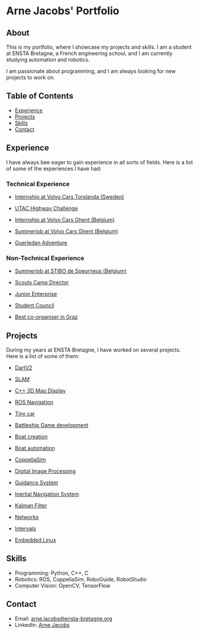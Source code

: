 # Arne Jacobs' Portfolio

## About

This is my portfolio, where I showcase my projects and skills. I am a student at ENSTA Bretagne, a French engineering school, and I am currently studying automation and robotics. 

I am passionate about programming, and I am always looking for new projects to work on.

## Table of Contents

- [Experience](#experience)
- [Projects](#projects)
- [Skills](#skills)
- [Contact](#contact)

## Experience

I have always bee eager to gain experience in all sorts of fields. Here is a list of some of the experiences I have had:

### Technical Experience

- [Internship at Volvo Cars Torslanda (Sweden)](Experience/Technical/Volvo_Sweden/README.md)

- [UTAC Highway Challenge](Experience/Technical/UTAC/README.md)

- [Internship at Volvo Cars Ghent (Belgium)](Experience/Technical/Volvo_Belgium/Internship/README.md)

- [Summerjob at Volvo Cars Ghent (Belgium)](Experience/Technical/Volvo_Belgium/Summerjob/README.md)

- [Guerledan Adventure](Experience/Technical/Guerledan/README.md)

### Non-Technical Experience

- [Summerjob at STIBO de Speurneus (Belgium)](Experience/Non-Technical/STIBO/README.md)

- [Scouts Camp Director](Experience/Non-Technical/Scouts/README.md)

- [Junior Enterprise](Experience/Non-Technical/JE/README.md)

- [Student Council](Experience/Non-Technical/SC/README.md)

- [Best co-organiser in Graz](Experience/Non-Technical/Graz/README.md)

## Projects

During my years at ENSTA Bretagne, I have worked on several projects. Here is a list of some of them:

- [DartV2](DartV2.md)

- [SLAM](SLAM.md)

- [C++ 3D Map Display](C++.md)

- [ROS Navigation](ROS.md)

- [Tiny car](TinyCar.md)

- [Battleship Game development](Battleship.md)

- [Boat creation](Boat.md)

- [Boat automation](BoatAuto.md)

- [CoppeliaSim](CoppeliaSim.md)

- [Digital Image Processing](DIP.md)

- [Guidance System](Guidance.md)

- [Inertial Navigation System](INS.md)

- [Kalman Filter](Kalman.md)

- [Networks](Networks.md)

- [Intervals](Intervals.md)

- [Embedded Linux](Linux.md)

## Skills

- Programming: Python, C++, C
- Robotics: ROS, CoppeliaSim, RoboGuide, RobotStudio
- Computer Vision: OpenCV, TensorFlow

## Contact

- Email: arne.jacobs@ensta-bretagne.org
- LinkedIn: [Arne Jacobs](https://www.linkedin.com/in/arne-jacobs-3340a71b5/)

